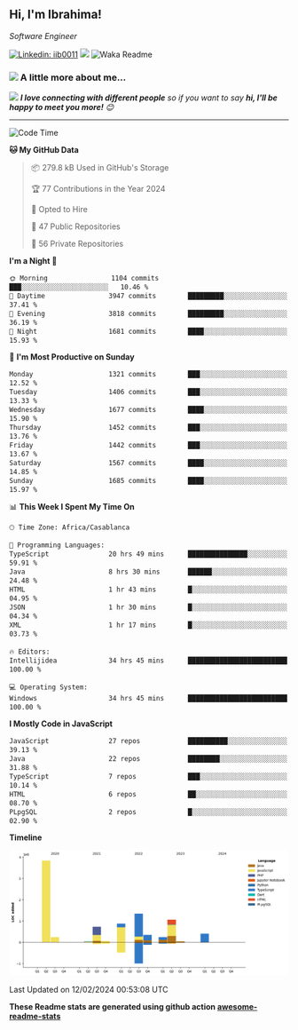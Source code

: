 <h2>Hi, I'm Ibrahima! </h2>
<p><em>Software Engineer 
</em></p>


[![Linkedin: iib0011](https://img.shields.io/badge/-iib0011-blue?style=flat-square&logo=Linkedin&logoColor=white&link=https://www.linkedin.com/in/iib0011/)](https://www.linkedin.com/in/iib0011/)
![](https://visitor-badge.glitch.me/badge?page_id=iib0011)
![Waka Readme](https://github.com/iib0011/iib0011/workflows/Waka%20Readme/badge.svg)


### <img src="https://media.giphy.com/media/VgCDAzcKvsR6OM0uWg/giphy.gif" width="50"> A little more about me...  


<img src="https://media.giphy.com/media/LnQjpWaON8nhr21vNW/giphy.gif" width="60"> <em><b>I love connecting with different people</b> so if you want to say <b>hi, I'll be happy to meet you more!</b> 😊</em>

---
<!--START_SECTION:waka-->
![Code Time](http://img.shields.io/badge/Code%20Time-2%2C933%20hrs%208%20mins-blue)

**🐱 My GitHub Data** 

> 📦 279.8 kB Used in GitHub's Storage 
 > 
> 🏆 77 Contributions in the Year 2024
 > 
> 💼 Opted to Hire
 > 
> 📜 47 Public Repositories 
 > 
> 🔑 56 Private Repositories 
 > 
**I'm a Night 🦉** 

```text
🌞 Morning                1104 commits        ███░░░░░░░░░░░░░░░░░░░░░░   10.46 % 
🌆 Daytime                3947 commits        █████████░░░░░░░░░░░░░░░░   37.41 % 
🌃 Evening                3818 commits        █████████░░░░░░░░░░░░░░░░   36.19 % 
🌙 Night                  1681 commits        ████░░░░░░░░░░░░░░░░░░░░░   15.93 % 
```
📅 **I'm Most Productive on Sunday** 

```text
Monday                   1321 commits        ███░░░░░░░░░░░░░░░░░░░░░░   12.52 % 
Tuesday                  1406 commits        ███░░░░░░░░░░░░░░░░░░░░░░   13.33 % 
Wednesday                1677 commits        ████░░░░░░░░░░░░░░░░░░░░░   15.90 % 
Thursday                 1452 commits        ███░░░░░░░░░░░░░░░░░░░░░░   13.76 % 
Friday                   1442 commits        ███░░░░░░░░░░░░░░░░░░░░░░   13.67 % 
Saturday                 1567 commits        ████░░░░░░░░░░░░░░░░░░░░░   14.85 % 
Sunday                   1685 commits        ████░░░░░░░░░░░░░░░░░░░░░   15.97 % 
```


📊 **This Week I Spent My Time On** 

```text
🕑︎ Time Zone: Africa/Casablanca

💬 Programming Languages: 
TypeScript               20 hrs 49 mins      ███████████████░░░░░░░░░░   59.91 % 
Java                     8 hrs 30 mins       ██████░░░░░░░░░░░░░░░░░░░   24.48 % 
HTML                     1 hr 43 mins        █░░░░░░░░░░░░░░░░░░░░░░░░   04.95 % 
JSON                     1 hr 30 mins        █░░░░░░░░░░░░░░░░░░░░░░░░   04.34 % 
XML                      1 hr 17 mins        █░░░░░░░░░░░░░░░░░░░░░░░░   03.73 % 

🔥 Editors: 
Intellijidea             34 hrs 45 mins      █████████████████████████   100.00 % 

💻 Operating System: 
Windows                  34 hrs 45 mins      █████████████████████████   100.00 % 
```

**I Mostly Code in JavaScript** 

```text
JavaScript               27 repos            ██████████░░░░░░░░░░░░░░░   39.13 % 
Java                     22 repos            ████████░░░░░░░░░░░░░░░░░   31.88 % 
TypeScript               7 repos             ███░░░░░░░░░░░░░░░░░░░░░░   10.14 % 
HTML                     6 repos             ██░░░░░░░░░░░░░░░░░░░░░░░   08.70 % 
PLpgSQL                  2 repos             █░░░░░░░░░░░░░░░░░░░░░░░░   02.90 % 
```



**Timeline**

![Lines of Code chart](https://raw.githubusercontent.com/iib0011/iib0011/master/assets/bar_graph.png)


 Last Updated on 12/02/2024 00:53:08 UTC
<!--END_SECTION:waka-->

**These Readme stats are generated using github action [awesome-readme-stats](https://github.com/iib0011/waka-readme-stats)**
